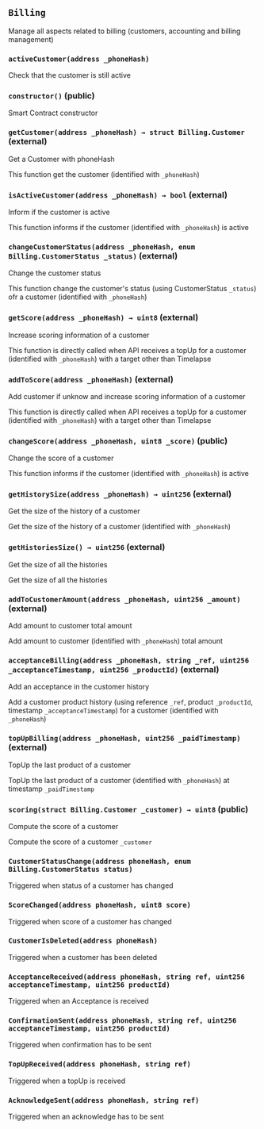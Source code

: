 ## `Billing`

Manage all aspects related to billing (customers, accounting and billing management)




### `activeCustomer(address _phoneHash)`



Check that the customer is still active


### `constructor()` (public)



Smart Contract constructor

### `getCustomer(address _phoneHash) → struct Billing.Customer` (external)

Get a Customer with phoneHash


This function get the customer (identified with `_phoneHash`)

### `isActiveCustomer(address _phoneHash) → bool` (external)

Inform if the customer is active


This function informs if the customer (identified with `_phoneHash`) is active

### `changeCustomerStatus(address _phoneHash, enum Billing.CustomerStatus _status)` (external)

Change the customer status


This function change the customer's status (using CustomerStatus `_status`) ofr a customer (identified with `_phoneHash`)

### `getScore(address _phoneHash) → uint8` (external)

Increase scoring information of a customer


This function is directly called when API receives a topUp for a customer (identified with `_phoneHash`) with a target other than Timelapse

### `addToScore(address _phoneHash)` (external)

Add customer if unknow and increase scoring information of a customer


This function is directly called when API receives a topUp for a customer (identified with `_phoneHash`) with a target other than Timelapse

### `changeScore(address _phoneHash, uint8 _score)` (public)

Change the score of a customer


This function informs if the customer (identified with `_phoneHash`) is active

### `getHistorySize(address _phoneHash) → uint256` (external)

Get the size of the history of a customer


Get the size of the history of a customer (identified with `_phoneHash`)

### `getHistoriesSize() → uint256` (external)

Get the size of all the histories


Get the size of all the histories

### `addToCustomerAmount(address _phoneHash, uint256 _amount)` (external)

Add amount to customer total amount


Add amount to customer (identified with `_phoneHash`) total amount

### `acceptanceBilling(address _phoneHash, string _ref, uint256 _acceptanceTimestamp, uint256 _productId)` (external)

Add an acceptance in the customer history


Add a customer product history (using reference `_ref`, product `_productId`, timestamp `_acceptanceTimestamp`) for a customer (identified with `_phoneHash`)

### `topUpBilling(address _phoneHash, uint256 _paidTimestamp)` (external)

TopUp the last product of a customer


TopUp the last product of a customer (identified with `_phoneHash`) at timestamp `_paidTimestamp`

### `scoring(struct Billing.Customer _customer) → uint8` (public)

Compute the score of a customer


Compute the score of a customer `_customer`


### `CustomerStatusChange(address phoneHash, enum Billing.CustomerStatus status)`



Triggered when status of a customer has changed

### `ScoreChanged(address phoneHash, uint8 score)`



Triggered when score of a customer has changed

### `CustomerIsDeleted(address phoneHash)`



Triggered when a customer has been deleted

### `AcceptanceReceived(address phoneHash, string ref, uint256 acceptanceTimestamp, uint256 productId)`



Triggered when an Acceptance is received

### `ConfirmationSent(address phoneHash, string ref, uint256 acceptanceTimestamp, uint256 productId)`



Triggered when confirmation has to be sent

### `TopUpReceived(address phoneHash, string ref)`



Triggered when a topUp is received

### `AcknowledgeSent(address phoneHash, string ref)`



Triggered when an acknowledge has to be sent

